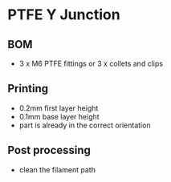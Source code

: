 # PTFE Y Junction

## BOM
- 3 x M6 PTFE fittings or 3 x collets and clips

## Printing
- 0.2mm first layer height
- 0.1mm base layer height
- part is already in the correct orientation

## Post processing
- clean the filament path
